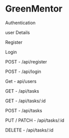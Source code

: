 # GreenMentor

Authentication

user Details

Register

Login

POST - /api/register

POST - /api/login

Get - api/users

GET - /api/tasks

GET - /api/tasks/:id

POST - /api/tasks

PUT / PATCH - /api/tasks/:id

DELETE - /api/tasks/:id